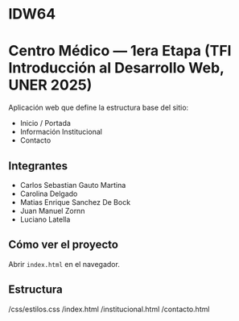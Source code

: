 # IDW64
# Centro Médico — 1era Etapa (TFI Introducción al Desarrollo Web, UNER 2025)

Aplicación web que define la estructura base del sitio:
- Inicio / Portada
- Información Institucional
- Contacto

## Integrantes
- Carlos Sebastian Gauto Martina
- Carolina Delgado
- Matias Enrique Sanchez De Bock
- Juan Manuel Zornn
- Luciano Latella


## Cómo ver el proyecto
Abrir `index.html` en el navegador.

## Estructura
/css/estilos.css
/index.html
/institucional.html
/contacto.html
